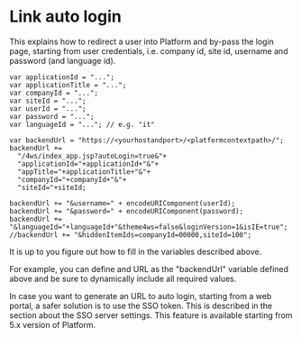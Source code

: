 # Link auto login

This explains how to  redirect a user into Platform and by-pass the login page,  starting from user credentials, i.e. company id, site id, username and password \(and language id\).

```text
var applicationId = "...";
var applicationTitle = "...";
var companyId = "...";
var siteId = "...";
var userId = "...";
var password = "...";
var languageId = "..."; // e.g. "it"

var backendUrl = "https://<yourhostandport>/<platformcontextpath>/";
backendUrl += 
  "/4ws/index_app.jsp?autoLogin=true&"+
  "applicationId="+applicationId+"&"+
  "appTitle="+applicationTitle+"&"+
  "companyId="+companyId+"&"+
  "siteId="+siteId; 

backendUrl += "&username=" + encodeURIComponent(userId); 
backendUrl += "&password=" + encodeURIComponent(password); 
backendUrl += "&languageId="+languageId+"&theme4ws=false&loginVersion=1&isIE=true"; 
//backendUrl += "&hiddenItemIds=companyId=00000,siteId=100";

```

It is up to you figure out how to fill in the variables described above.

For example, you can define and URL as the "backendUrl" variable defined above and be sure to dynamically include all required values.

In case you want to generate an URL to auto login, starting from a web portal, a safer solution is to use the  SSO token. This is described in the section about the SSO server settings. This feature is available starting from 5.x version of Platform.

